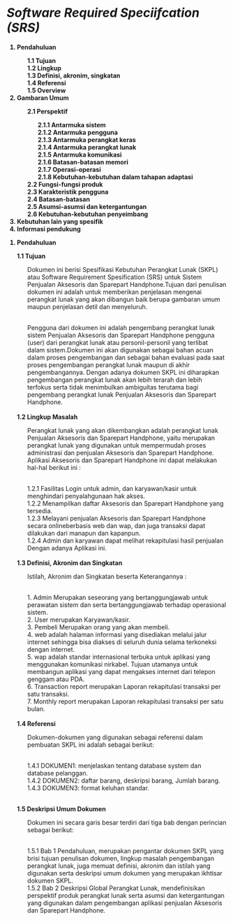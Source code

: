 <b>
<h1>
<i>Software Required Speciifcation (SRS)</i>
</h1>

<ol>
	<li>Pendahuluan</li>
		<ol>
			 1.1 Tujuan<br>
			 1.2 Lingkup<br> 
			 1.3 Definisi, akronim, singkatan<br>
			 1.4 Referensi<br>
			 1.5 Overview<br>
		</ol>
	<li>Gambaran Umum</li>
		<ol>
			2.1 Perspektif<br>
			<ol>
				2.1.1 Antarmuka sistem<br>
				2.1.2 Antarmuka pengguna<br>
				2.1.3 Antarmuka perangkat keras<br>
				2.1.4 Antarmuka perangkat lunak<br>
				2.1.5 Antarmuka komunikasi<br>
				2.1.6 Batasan-batasan memori<br>
				2.1.7 Operasi-operasi<br>
				2.1.8 Kebutuhan-kebutuhan dalam tahapan adaptasi<br></ol>
			2.2 Fungsi-fungsi produk<br>
			2.3 Karakteristik pengguna<br>
			2.4 Batasan-batasan<br>
			2.5 Asumsi-asumsi dan ketergantungan<br>
			2.6 Kebutuhan-kebutuhan penyeimbang
		</ol>
	<li>Kebutuhan lain yang spesifik</li>
	<li>Informasi pendukung</li>
</ol></b>
<ol>
<b> <li> Pendahuluan</li> </b>

<b>1.1	Tujuan<br></b>
	<ol>Dokumen ini berisi Spesifikasi Kebutuhan Perangkat Lunak (SKPL) atau Software Requirement Spesification (SRS)  untuk Sistem Penjualan Aksesoris dan Sparepart Handphone.Tujuan dari penulisan dokumen ini adalah untuk memberikan penjelasan mengenai perangkat lunak yang akan dibangun baik berupa gambaran umum maupun penjelasan detil dan menyeluruh.</ol><br>
	<ol>Pengguna dari dokumen ini adalah pengembang perangkat lunak sistem Penjualan Aksesoris dan Sparepart Handphone pengguna (user) dari perangkat lunak atau personil-personil yang terlibat dalam sistem.Dokumen ini akan digunakan sebagai bahan acuan dalam proses pengembangan dan sebagai bahan evaluasi pada saat proses pengembangan  perangkat lunak maupun di akhir pengembangannya. Dengan adanya dokumen SKPL ini diharapkan pengembangan perangkat lunak akan lebih terarah dan lebih terfokus serta tidak menimbulkan ambiguitas terutama bagi pengembang perangkat lunak Penjualan Aksesoris dan Sparepart Handphone.</ol><br>
<b>1.2	Lingkup Masalah<br></b>
	<ol>Perangkat lunak yang akan dikembangkan adalah perangkat lunak Penjualan Aksesoris dan Sparepart Handphone, yaitu merupakan perangkat lunak yang digunakan untuk mempermudah proses administrasi dan penjualan Aksesoris dan Sparepart Handphone. Aplikasi Aksesoris dan Sparepart Handphone ini dapat melakukan hal-hal berikut ini :</ol><br>
<ol>
1.2.1 Fasilitas Login untuk admin, dan karyawan/kasir untuk menghindari penyalahgunaan hak akses.<br>
1.2.2 Menampilkan daftar Aksesoris dan Sparepart Handphone yang tersedia.<br>
1.2.3 Melayani penjualan Aksesoris dan Sparepart Handphone secara onlineberbasis web dan wap, dan  juga  transaksi dapat dilakukan dari manapun dan kapanpun.<br>
1.2.4 Admin dan karyawan dapat melihat rekapitulasi hasil penjualan
Dengan adanya Aplikasi ini.<br>
</ol><br>
<b>1.3	Definisi, Akronim dan Singkatan</b><br>

   <ol>Istilah, Akronim dan Singkatan beserta Keterangannya :</ol><br>
 	<ol>
 	1. Admin Merupakan seseorang yang bertanggungjawab untuk perawatan sistem dan  serta bertanggungjawab terhadap operasional sistem.<br>
 	2. User merupakan Karyawan/kasir.<br>
 	3. Pembeli Merupakan orang yang akan membeli. <br>
 	4. web adalah halaman informasi yang disediakan melalui jalur internet sehingga bisa diakses di seluruh dunia selama terkoneksi dengan internet.<br>
 	5. wap adalah standar internasional terbuka untuk aplikasi yang menggunakan komunikasi nirkabel. Tujuan utamanya untuk membangun aplikasi yang dapat mengakses internet dari telepon genggam atau PDA.<br>
 	6. Transaction report merupakan Laporan rekapitulasi transaksi per satu transaksi.<br>
 	7. Monthly report merupakan Laporan rekapitulasi transaksi per satu bulan.<br>
 	</ol><br>
<b>1.4	Referensi</b><br>
	<ol>Dokumen-dokumen yang digunakan sebagai referensi dalam pembuatan SKPL ini adalah sebagai berikut:</ol><br>
	<ol>
    1.4.1 DOKUMEN1: menjelaskan tentang database system dan database pelanggan.<br> 
    1.4.2 DOKUMEN2: daftar barang, deskripsi barang, Jumlah barang.<br>
    1.4.3 DOKUMEN3: format keluhan standar.<br>
    </ol><br>

<b>1.5	Deskripsi Umum Dokumen</b><br>
	<ol>Dokumen ini secara garis besar terdiri dari tiga bab dengan perincian sebagai berikut:</ol><br>
	<ol>
	1.5.1 Bab 1 Pendahuluan, merupakan pengantar dokumen  SKPL yang brisi tujuan penulisan dokumen, lingkup masalah pengembangan perangkat lunak, juga memuat definisi, akronim dan istilah yang digunakan  serta deskripsi umum dokumen yang merupakan ikhtisar dokumen SKPL.<br>
	1.5.2 Bab 2 Deskripsi Global Perangkat Lunak, mendefinisikan perspektif produk perangkat lunak serta asumsi dan ketergantungan yang digunakan dalam pengembangan aplikasi penjualan Aksesoris dan Sparepart Handphone.<br>
	</ol><br>
</ol>
